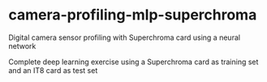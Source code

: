 # camera-profiling-mlp-superchroma
Digital camera sensor profiling with Superchroma card using a neural network

Complete deep learning exercise using a Superchroma card as training set and an IT8 card as test set
